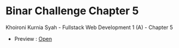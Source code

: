 # Binar Challenge Chapter 5

Khoironi Kurnia Syah - Fullstack Web Development 1 (A) - Chapter 5

- Preview : [Open](https://binarc5.zekhoi.dev/)
